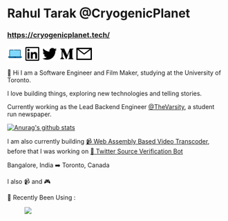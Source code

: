 # Rahul Tarak @CryogenicPlanet

### https://cryogenicplanet.tech/

[<img src="https://github.com/CryogenicPlanet/CryogenicPlanet/blob/master/images/laptop.svg" width="36px"/>](https://cryogenicplanet.tech) [<img src="https://github.com/CryogenicPlanet/CryogenicPlanet/blob/master/images/linkedin.svg" width="36px"/>](https://www.linkedin.com/in/rahul-tarak/) [<img src="https://github.com/CryogenicPlanet/CryogenicPlanet/blob/master/images/twitter.svg" width="36px"/>](https://twitter.com/CryogenicPlanet) [<img src="https://github.com/CryogenicPlanet/CryogenicPlanet/blob/master/images/medium.svg" color="#1890ff" width="36px"/>](https://medium.com/@rahultarak) [<img src="https://github.com/CryogenicPlanet/CryogenicPlanet/blob/master/images/mail.svg" width="36px"/>](mailto:cryogenicplanet@gmail.com)

👋 Hi I am a Software Engineer and Film Maker, studying at the University of Toronto.

I love building things, exploring new technologies and telling stories.

Currently working as the Lead Backend Engineer [@TheVarsity](https://github.com/TheVarsity), a student run newspaper.

[![Anurag's github stats](https://github-readme-stats.vercel.app/api?username=cryogenicplanet)](https://github.com/anuraghazra/github-readme-stats)

<!--
**CryogenicPlanet/CryogenicPlanet** is a ✨ _special_ ✨ repository because its `README.md` (this file) appears on your GitHub profile.

Here are some ideas to get you started:

- 🌱 I’m currently learning ...
- 👯 I’m looking to collaborate on ...
- 🤔 I’m looking for help with ...
- 💬 Ask me about ...

- 😄 Pronouns: ...
- ⚡ Fun fact: ...
-->

I am also currently building [:video_camera: Web Assembly Based Video Transcoder](https://github.com/Mozilla-Open-Lab-Etwas/Video-Transcoder), before that I was working on [:robot: Twitter Source Verification Bot](https://twittersourcebot.tech/)

Bangalore, India :arrow_right: Toronto, Canada

I also :video_camera: and :video_game:

🌱 Recently Been Using :

<figure><img src="https://wakatime.com/share/@d7e92697-136f-4ee8-a98b-d90c5867ef4f/194d0946-1c7e-4180-ab44-3d2f52b1d9e3.svg" width="800"></figure>
